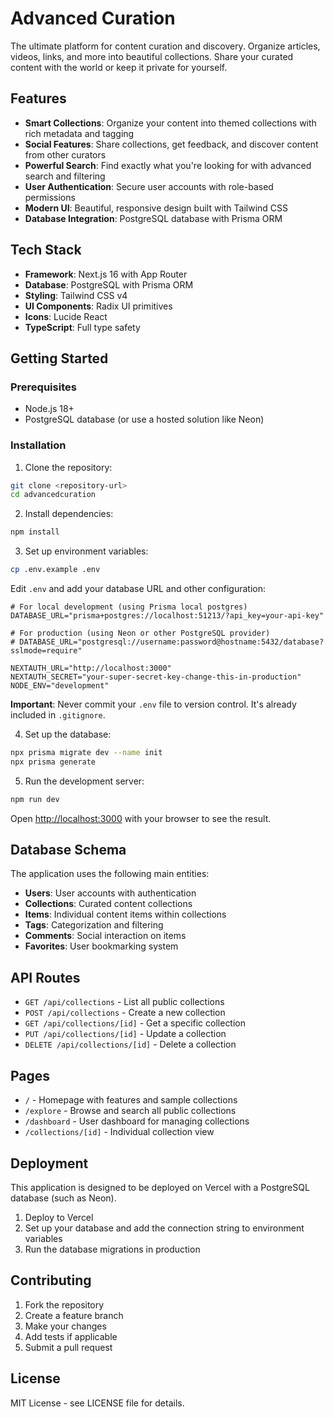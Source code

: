 # Advanced Curation

The ultimate platform for content curation and discovery. Organize articles, videos, links, and more into beautiful collections. Share your curated content with the world or keep it private for yourself.

## Features

- **Smart Collections**: Organize your content into themed collections with rich metadata and tagging
- **Social Features**: Share collections, get feedback, and discover content from other curators
- **Powerful Search**: Find exactly what you're looking for with advanced search and filtering
- **User Authentication**: Secure user accounts with role-based permissions
- **Modern UI**: Beautiful, responsive design built with Tailwind CSS
- **Database Integration**: PostgreSQL database with Prisma ORM

## Tech Stack

- **Framework**: Next.js 16 with App Router
- **Database**: PostgreSQL with Prisma ORM
- **Styling**: Tailwind CSS v4
- **UI Components**: Radix UI primitives
- **Icons**: Lucide React
- **TypeScript**: Full type safety

## Getting Started

### Prerequisites

- Node.js 18+ 
- PostgreSQL database (or use a hosted solution like Neon)

### Installation

1. Clone the repository:
```bash
git clone <repository-url>
cd advancedcuration
```

2. Install dependencies:
```bash
npm install
```

3. Set up environment variables:
```bash
cp .env.example .env
```

Edit `.env` and add your database URL and other configuration:
```env
# For local development (using Prisma local postgres)
DATABASE_URL="prisma+postgres://localhost:51213/?api_key=your-api-key"

# For production (using Neon or other PostgreSQL provider)
# DATABASE_URL="postgresql://username:password@hostname:5432/database?sslmode=require"

NEXTAUTH_URL="http://localhost:3000"
NEXTAUTH_SECRET="your-super-secret-key-change-this-in-production"
NODE_ENV="development"
```

**Important**: Never commit your `.env` file to version control. It's already included in `.gitignore`.

4. Set up the database:
```bash
npx prisma migrate dev --name init
npx prisma generate
```

5. Run the development server:
```bash
npm run dev
```

Open [http://localhost:3000](http://localhost:3000) with your browser to see the result.

## Database Schema

The application uses the following main entities:

- **Users**: User accounts with authentication
- **Collections**: Curated content collections
- **Items**: Individual content items within collections
- **Tags**: Categorization and filtering
- **Comments**: Social interaction on items
- **Favorites**: User bookmarking system

## API Routes

- `GET /api/collections` - List all public collections
- `POST /api/collections` - Create a new collection
- `GET /api/collections/[id]` - Get a specific collection
- `PUT /api/collections/[id]` - Update a collection
- `DELETE /api/collections/[id]` - Delete a collection

## Pages

- `/` - Homepage with features and sample collections
- `/explore` - Browse and search all public collections
- `/dashboard` - User dashboard for managing collections
- `/collections/[id]` - Individual collection view

## Deployment

This application is designed to be deployed on Vercel with a PostgreSQL database (such as Neon).

1. Deploy to Vercel
2. Set up your database and add the connection string to environment variables
3. Run the database migrations in production

## Contributing

1. Fork the repository
2. Create a feature branch
3. Make your changes
4. Add tests if applicable
5. Submit a pull request

## License

MIT License - see LICENSE file for details.
